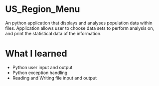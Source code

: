 # US_Region_Menu
An python application that displays and analyses population data within files. 
Application allows user to choose data sets to perform analysis on, and print the statistical data of the information.  

# What I learned
* Python user input and output
* Python exception handling
* Reading and Writing file input and output
